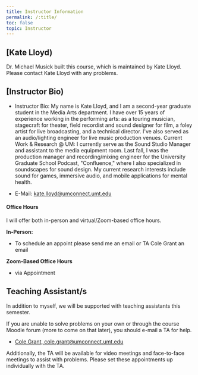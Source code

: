 ```yaml
---
title: Instructor Information
permalink: /:title/
toc: false
topic: Instructor
---
```


<!-- # Instructors -->

## [Kate Lloyd)

Dr. Michael Musick built this course, which is maintained by Kate Lloyd. Please contact Kate Lloyd with any problems.

## [Instructor Bio)
- Instructor Bio: My name is Kate Lloyd, and I am a second-year graduate student in the Media Arts department. I have over 15 years of experience working in the performing arts: as a touring musician, stagecraft for theater, field recordist and sound designer for film, a foley artist for live broadcasting, and a technical director. I've also served as an audio/lighting engineer for live music production venues.
Current Work & Research @ UM: I currently serve as the Sound Studio Manager and assistant to the media equipment room.
Last fall, I was the production manager and recording/mixing engineer for the University Graduate School Podcast, "Confluence," where I also specialized in soundscapes for sound design.
My current research interests include sound for games, immersive audio, and mobile applications for mental health.


- E-Mail: [kate.lloyd@umconnect.umt.edu](mailto:kate.lloyd@umconnect.umt.edu?subject=245%20Question)




<!-- - [Teaching Website](https://michaelmusick.github.io/teaching) -->



#### Office Hours

I will offer both in-person and virtual/Zoom-based office hours.

**In-Person:**

- To schedule an appoint please send me an email or TA Cole Grant an email

**Zoom-Based Office Hours**

- via Appointment




## Teaching Assistant/s

In addition to myself, we will be supported with teaching assistants this semester.

If you are unable to solve problems on your own or through the course Moodle forum (more to come on that later), you should e-mail a TA for help.

- [Cole Grant, cole.grant@umconnect.umt.edu](mailto:kate.lloyd@umconnect.umt.edu?subject=245%20Question)



Additionally, the TA will be available for video meetings and face-to-face meetings to assist with problems. Please set these appointments up individually with the TA.



